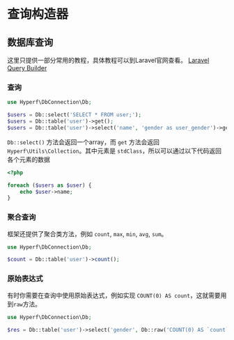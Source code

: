 # 查询构造器

## 数据库查询

这里只提供一部分常用的教程，具体教程可以到Laravel官网查看。
[Laravel Query Builder](https://laravel.com/docs/5.8/queries)

### 查询

```php
use Hyperf\DbConnection\Db;

$users = Db::select('SELECT * FROM user;');
$users = Db::table('user')->get();
$users = Db::table('user')->select('name', 'gender as user_gender')->get();
```

`Db::select()` 方法会返回一个array，而 `get` 方法会返回 `Hyperf\Utils\Collection`。其中元素是 `stdClass`，所以可以通过以下代码返回各个元素的数据

```php
<?php

foreach ($users as $user) {
    echo $user->name;
}
```

### 聚合查询

框架还提供了聚合类方法，例如 `count`, `max`, `min`, `avg`, `sum`。

```php
use Hyperf\DbConnection\Db;

$count = Db::table('user')->count();
```

### 原始表达式

有时你需要在查询中使用原始表达式，例如实现 `COUNT(0) AS count`，这就需要用到`raw`方法。

```php
use Hyperf\DbConnection\Db;

$res = Db::table('user')->select('gender', Db::raw('COUNT(0) AS `count`'))->groupBy('gender')->get();
```

